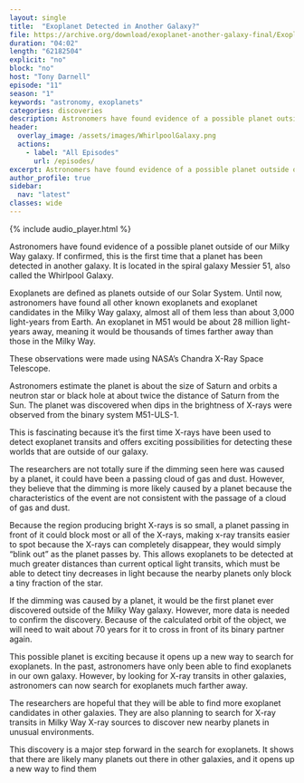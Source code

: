 ```yaml
---
layout: single
title:  "Exoplanet Detected in Another Galaxy?"
file: https://archive.org/download/exoplanet-another-galaxy-final/ExoplanetAnotherGalaxy_final.wav
duration: "04:02"
length: "62182504"
explicit: "no"
block: "no"
host: "Tony Darnell"
episode: "11"
season: "1"
keywords: "astronomy, exoplanets"
categories: discoveries
description: Astronomers have found evidence of a possible planet outside of our Milky Way galaxy. If confirmed, this is the first time that a planet has been detected in another galaxy. It is located in the spiral galaxy Messier 51, also called the Whirlpool Galaxy
header:
  overlay_image: /assets/images/WhirlpoolGalaxy.png
  actions:
    - label: "All Episodes"
      url: /episodes/
excerpt: Astronomers have found evidence of a possible planet outside of our Milky Way galaxy
author_profile: true
sidebar: 
  nav: "latest"
classes: wide
---
```


{% include audio_player.html %} 

Astronomers have found evidence of a possible planet outside of our Milky Way galaxy. If confirmed, this is the first time that a planet has been detected in another galaxy. It is located in the spiral galaxy Messier 51, also called the Whirlpool Galaxy.

Exoplanets are defined as planets outside of our Solar System. Until now, astronomers have found all other known exoplanets and exoplanet candidates in the Milky Way galaxy, almost all of them less than about 3,000 light-years from Earth. An exoplanet in M51 would be about 28 million light-years away, meaning it would be thousands of times farther away than those in the Milky Way.

These observations were made using NASA’s Chandra X-Ray Space Telescope.  

Astronomers estimate the planet is about the size of Saturn and orbits a neutron star or black hole at about twice the distance of Saturn from the Sun. The planet was discovered when dips in the brightness of X-rays were observed from the binary system M51-ULS-1.

This is fascinating because it’s the first time X-rays have been used to detect exoplanet transits and offers exciting possibilities for detecting these worlds that are outside of our galaxy.

The researchers are not totally sure if the dimming seen here was caused by a planet, it could have been a passing cloud of gas and dust. However, they believe that the dimming is more likely caused by a planet because the characteristics of the event are not consistent with the passage of a cloud of gas and dust.

Because the region producing bright X-rays is so small, a planet passing in front of it could block most or all of the X-rays, making x-ray transits easier to spot because the X-rays can completely disappear, they would simply “blink out” as the planet passes by. This allows exoplanets to be detected at much greater distances than current optical light transits, which must be able to detect tiny decreases in light because the nearby planets only block a tiny fraction of the star.

If the dimming was caused by a planet, it would be the first planet ever discovered outside of the Milky Way galaxy. However, more data is needed to confirm the discovery. Because of the calculated orbit of the object, we will need to wait about 70 years for it to cross in front of its binary partner again.

This possible planet is exciting because it opens up a new way to search for exoplanets. In the past, astronomers have only been able to find exoplanets in our own galaxy. However, by looking for X-ray transits in other galaxies, astronomers can now search for exoplanets much farther away.

The researchers are hopeful that they will be able to find more exoplanet candidates in other galaxies. They are also planning to search for X-ray transits in Milky Way X-ray sources to discover new nearby planets in unusual environments.

This discovery is a major step forward in the search for exoplanets. It shows that there are likely many planets out there in other galaxies, and it opens up a new way to find them
